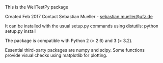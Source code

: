 
This is the WellTestPy package

Created Feb 2017
Contact Sebastian Mueller - sebastian.mueller@ufz.de


It can be installed with the usual setup.py commands using distutils:
    python setup.py install

The package is compatible with Python 2 (> 2.6) and 3 (> 3.2).

Essential third-party packages are numpy and scipy.
Some functions provide visual checks using matplotlib for plotting.

